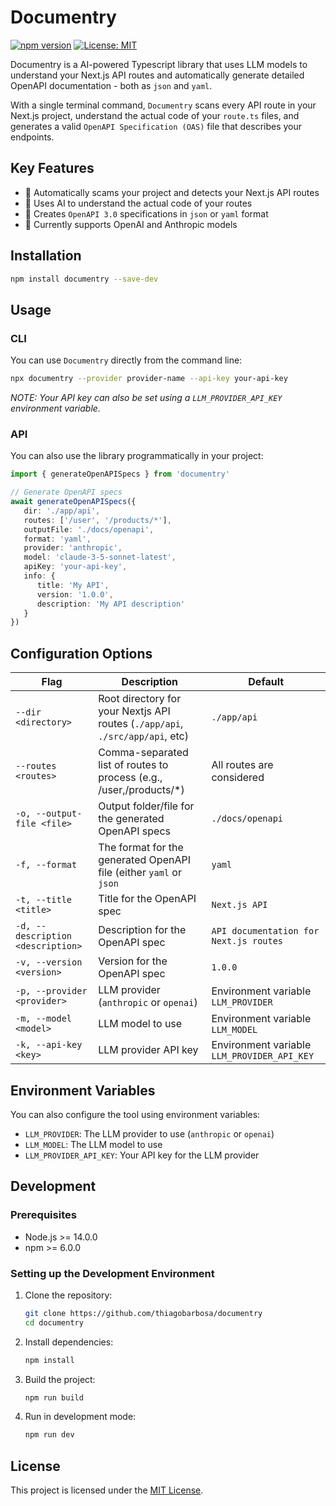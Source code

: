 # Documentry

[![npm version](https://img.shields.io/npm/v/documentry.svg)](https://www.npmjs.com/package/documentry)
[![License: MIT](https://img.shields.io/badge/License-MIT-blue.svg)](https://opensource.org/licenses/MIT)

Documentry is a AI-powered Typescript library that uses LLM models to understand your Next.js API routes and
automatically generate detailed OpenAPI documentation - both as `json` and `yaml`.

With a single terminal command, `Documentry` scans every API route in your Next.js project,
understand the actual code of your `route.ts` files, and generates a valid `OpenAPI Specification (OAS)` file that
describes your endpoints.

## Key Features

- 🚀 Automatically scams your project and detects your Next.js API routes
- 🧠 Uses AI to understand the actual code of your routes
- 📝 Creates `OpenAPI 3.0` specifications in `json` or `yaml` format
- 🔄 Currently supports OpenAI and Anthropic models

## Installation

```bash
npm install documentry --save-dev
```

## Usage

### CLI

You can use `Documentry` directly from the command line:

```bash
npx documentry --provider provider-name --api-key your-api-key
```

*NOTE: Your API key can also be set using a `LLM_PROVIDER_API_KEY` environment variable.*

### API

You can also use the library programmatically in your project:

```typescript
import { generateOpenAPISpecs } from 'documentry'

// Generate OpenAPI specs
await generateOpenAPISpecs({
   dir: './app/api',
   routes: ['/user', '/products/*'],
   outputFile: './docs/openapi',
   format: 'yaml',
   provider: 'anthropic',
   model: 'claude-3-5-sonnet-latest',
   apiKey: 'your-api-key',
   info: {
      title: 'My API',
      version: '1.0.0',
      description: 'My API description'
   }
})
```

## Configuration Options

| Flag                              | Description                                                                   | Default                                     |
|-----------------------------------|-------------------------------------------------------------------------------|---------------------------------------------|
| `--dir <directory>`               | Root directory for your Nextjs API routes (`./app/api`, `./src/app/api`, etc) | `./app/api`                                 |
| `--routes <routes>`               | Comma-separated list of routes to process (e.g., /user,/products/*)           | All routes are considered                   |
| `-o, --output-file <file>`        | Output folder/file for the generated OpenAPI specs                            | `./docs/openapi`                            |
| `-f, --format`                    | The format for the generated OpenAPI file (either `yaml` or `json`            | `yaml`                                      |
| `-t, --title <title>`             | Title for the OpenAPI spec                                                    | `Next.js API`                               |
| `-d, --description <description>` | Description for the OpenAPI spec                                              | `API documentation for Next.js routes`      |
| `-v, --version <version>`         | Version for the OpenAPI spec                                                  | `1.0.0`                                     |
| `-p, --provider <provider>`       | LLM provider (`anthropic` or `openai`)                                        | Environment variable `LLM_PROVIDER`         |
| `-m, --model <model>`             | LLM model to use                                                              | Environment variable `LLM_MODEL`            |
| `-k, --api-key <key>`             | LLM provider API key                                                          | Environment variable `LLM_PROVIDER_API_KEY` |

## Environment Variables

You can also configure the tool using environment variables:

- `LLM_PROVIDER`: The LLM provider to use (`anthropic` or `openai`)
- `LLM_MODEL`: The LLM model to use
- `LLM_PROVIDER_API_KEY`: Your API key for the LLM provider

## Development

### Prerequisites

- Node.js >= 14.0.0
- npm >= 6.0.0

### Setting up the Development Environment

1. Clone the repository:
   ```bash
   git clone https://github.com/thiagobarbosa/documentry
   cd documentry
   ```

2. Install dependencies:
   ```bash
   npm install
   ```

3. Build the project:
   ```bash
   npm run build
   ```

4. Run in development mode:
   ```bash
   npm run dev
   ```

## License

This project is licensed under the [MIT License](LICENSE).
